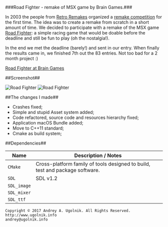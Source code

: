 ###Road Fighter - remake of MSX game by Brain Games.###

In 2003 the people from [Retro Remakes](http://www.remakes.org/) organized a [remake competition](http://www.retroremakes.com/comp2003/results.php)
for the first time. The idea was to create a remake from scratch in a short amount of time.
We decided to participate with a remake of the MSX game [Road Fighter](http://www.generation-msx.nl/msxdb/softwareinfo/684):
a simple racing game that would be doable before the deadline and still be fun to play (oh the nostalgia!).

In the end we met the deadline (barely!) and sent in our entry. When finally the results came in, we
finished 7th out the 83 entries. Not too bad for a 2 month project :)

[Road Fighter at Brain Games](http://www.braingames.getput.com/roadf/)

##Screenshot##

![Road Fighter](https://bitbucket.org/andreyu/road-fighter/downloads/road-fighter_0.jpg)
![Road Fighter](https://bitbucket.org/andreyu/road-fighter/downloads/road-fighter_1.jpg)

##The changes I made##

* Crashes fixed;
* Simple and stupid Asset system added;
* Code refactored, source code and resources hierarchy fixed;
* Application macOS Bundle added;
* Move to C++11 standard;
* Cmake as build system;

##Dependencies##

 Name          | Description / Notes
---------------|---------------------
`CMake`        | Cross-platform family of tools designed to build, test and package software.
`SDL`          | SDL v1.2
`SDL_image`    | 
`SDL_mixer`    | 
`SDL_ttf`      | 

```
Copyright © 2017 Andrey A. Ugolnik. All Rights Reserved.
http://www.ugolnik.info
andrey@ugolnik.info
```
